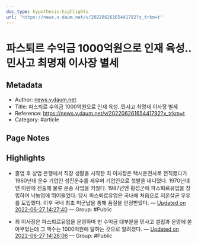 ```yaml
---
doc_type: hypothesis-highlights
url: 'https://news.v.daum.net/v/20220626165441792?x_trkm=t'
---
```


# 파스퇴르 수익금 1000억원으로 인재 육성..민사고 최명재 이사장 별세

## Metadata
- Author: [news.v.daum.net]()
- Title: 파스퇴르 수익금 1000억원으로 인재 육성..민사고 최명재 이사장 별세
- Reference: https://news.v.daum.net/v/20220626165441792?x_trkm=t
- Category: #article

## Page Notes
## Highlights
- 졸업 후 상업 은행에서 직장 생활을 시작한 최 이사장은 택시운전사로 전직했다가 1960년대 운수 기업인 성진운수를 세우며 기업인으로 첫발을 내디뎠다. 1970년대엔 이란에 진출해 물류 운송 사업을 키웠다. 1987년엔 횡성군에 파스퇴르유업을 창립하며 낙농업에 뛰어들었다. 당시 파스퇴르유업은 국내에 처음으로 저온살균 우유를 도입했다. 이후 국내 최초 미군납을 통해 품질을 인정받았다. — [Updated on 2022-06-27 14:27:40](https://hyp.is/3MYVSPXZEeyc5zs0GI8NoA/news.v.daum.net/v/20220626165441792?x_trkm=t) — Group: #Public

- 최 이사장은 파스퇴르유업을 운영하며 번 수익금 대부분을 민사고 설립과 운영에 쏟아부었는데 그 액수는 1000억원에 달하는 것으로 알려졌다. — [Updated on 2022-06-27 14:28:06](https://hyp.is/7GYvdPXZEeyl0OfNzlGGrA/news.v.daum.net/v/20220626165441792?x_trkm=t) — Group: #Public



